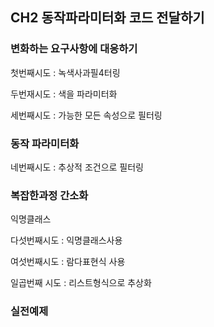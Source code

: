 ## CH2 동작파라미터화 코드 전달하기





### 변화하는 요구사항에 대응하기

첫번째시도 : 녹색사과필4터링

두번재시도 : 색을 파라미터화

세번째시도 : 가능한 모든 속성으로 필터링



### 동작 파라미터화

네번째시도 : 추상적 조건으로 필터링

### 복잡한과정 간소화

익명클래스

다섯번째시도 : 익명클래스사용

여섯번째시도 : 람다표현식 사용

일곱번째 시도 : 리스트형식으로 추상화

### 실전예제



